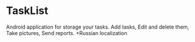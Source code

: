 TaskList
========

Android application for storage your tasks.
Add tasks,
Edit and delete them,
Take pictures,
Send reports.
+Russian localization

